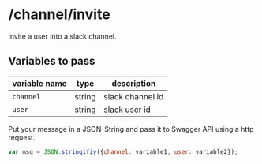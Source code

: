 # /channel/invite

Invite a user into a slack channel.

## Variables to pass

| variable name  | type | description |
| ------------- | ------------- | ------------- | 
| `channel` | string  | slack channel id |
| `user` | string | slack user id |

Put your message in a JSON-String and pass it to Swagger API using a http request.

```javascript
var msg = JSON.stringifiy({channel: variable1, user: variable2});
```

